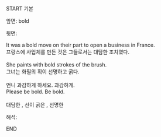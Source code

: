 START
기본

앞면:
bold


뒷면:
<div>It was a bold move on their part to open a business in France. </div><div>프랑스에 사업체를 만든 것은 그들로서는 대담한 조치였다.</div><div><br></div><div><div>She paints with bold strokes of the brush. </div><div><div>그녀는 화필의 획이 선명하고 굵다.</div></div></div><div><br></div><div><div><div>언니 과감하게 하세요. 과감하게.</div></div><div><div>Please be bold. Be bold.</div></div></div><div><br></div><div>대담한 , 선이 굵은 , 선명한</div>


해석:

END